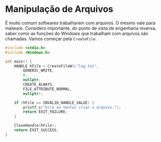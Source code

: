 # Manipulação de Arquivos

É muito comum softwares trabalharem com arquivos. O mesmo vale para malware. Considero importante, do ponto de vista de engenharia reversa, saber como as funções do Windows que trabalham com arquivos são chamadas. Vamos começar pela `CreateFile`.

```c
#include <stdio.h>
#include <Windows.h>

int main() {
	HANDLE hFile = CreateFileW(L"log.txt",
		GENERIC_WRITE,
		0,
		nullptr,
		CREATE_ALWAYS,
		FILE_ATTRIBUTE_NORMAL,
		nullptr);

	if (hFile == INVALID_HANDLE_VALUE) {
		printf_s("Erro ao tentar criar o arquivo.");
		return EXIT_FAILURE;
	}

	CloseHandle(hFile);
	return EXIT_SUCCESS;
}
```



